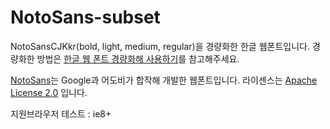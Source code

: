 # NotoSans-subset

NotoSansCJKkr(bold, light, medium, regular)을 경량화한 한글 웹폰트입니다. 경량화한 방법은 [한글 웹 폰트 경량화해 사용하기](http://blog.coderifleman.com/post/111825720099)를 참고해주세요.

[NotoSans](https://www.google.com/get/noto/#/)는 Google과 어도비가 합작해 개발한 웹폰트입니다. 라이센스는 [Apache License 2.0](http://www.apache.org/licenses/LICENSE-2.0.html) 입니다.

지원브라우저 테스트 : ie8+